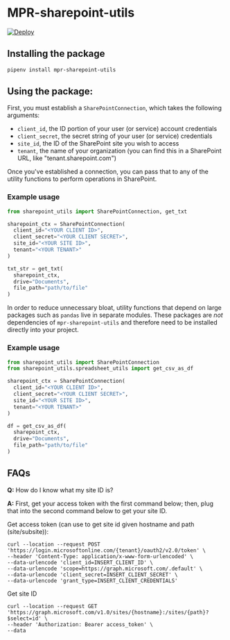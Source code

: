 # MPR-sharepoint-utils
[![Deploy](https://github.com/mathematica-org/MPR-sharepoint-utils/actions/workflows/pypi-deploy.yml/badge.svg)](https://github.com/mathematica-org/MPR-sharepoint-utils/actions/workflows/pypi-deploy.yml)

## Installing the package

```bash
pipenv install mpr-sharepoint-utils
```

## Using the package:

First, you must establish a `SharePointConnection`, which takes the following arguments:

- `client_id`, the ID portion of your user (or service) account credentials
- `client_secret`, the secret string of your user (or service) credentials
- `site_id`, the ID of the SharePoint site you wish to access
- `tenant`, the name of your organization (you can find this in a SharePoint URL, like "tenant.sharepoint.com")

Once you've established a connection, you can pass that to any of the utility functions to perform operations in SharePoint.

### Example usage

```python
from sharepoint_utils import SharePointConnection, get_txt

sharepoint_ctx = SharePointConnection(
  client_id="<YOUR CLIENT ID>",
  client_secret="<YOUR CLIENT SECRET>",
  site_id="<YOUR SITE ID>",
  tenant="<YOUR TENANT>"
)

txt_str = get_txt(
  sharepoint_ctx,
  drive="Documents",
  file_path="path/to/file"
)
```

In order to reduce unnecessary bloat, utility functions that depend on large packages such as `pandas` live in separate modules. These packages are _not_ dependencies of `mpr-sharepoint-utils` and therefore need to be installed directly into your project.

### Example usage

```python
from sharepoint_utils import SharePointConnection
from sharepoint_utils.spreadsheet_utils import get_csv_as_df

sharepoint_ctx = SharePointConnection(
  client_id="<YOUR CLIENT ID>",
  client_secret="<YOUR CLIENT SECRET>",
  site_id="<YOUR SITE ID>",
  tenant="<YOUR TENANT>"
)

df = get_csv_as_df(
  sharepoint_ctx,
  drive="Documents",
  file_path="path/to/file"
)
```

## FAQs

**Q:** How do
I know what my site ID is?

**A:** First, get your access token with the first command below; then, plug that into the second command below to get your site ID.

Get access token (can use to get site id given hostname and path (site/subsite)):

```
curl --location --request POST 'https://login.microsoftonline.com/{tenant}/oauth2/v2.0/token' \
--header 'Content-Type: application/x-www-form-urlencoded' \
--data-urlencode 'client_id=INSERT_CLIENT_ID' \
--data-urlencode 'scope=https://graph.microsoft.com/.default' \
--data-urlencode 'client_secret=INSERT_CLIENT_SECRET' \
--data-urlencode 'grant_type=INSERT_CLIENT_CREDENTIALS'
```

Get site ID

```
curl --location --request GET 'https://graph.microsoft.com/v1.0/sites/{hostname}:/sites/{path}?$select=id' \
--header 'Authorization: Bearer access_token' \
--data
```
